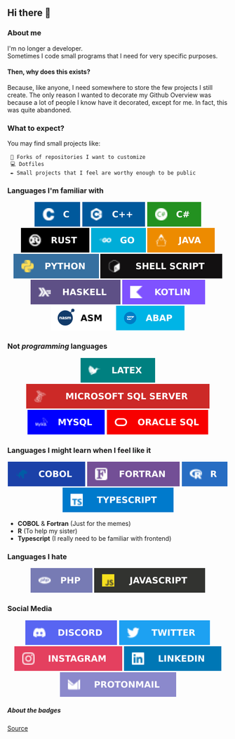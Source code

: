 ## Hi there 👋

### About me
I'm no longer a developer. \
Sometimes I code small programs that I need for very specific purposes.

#### Then, why does this exists?
Because, like anyone, I need somewhere to store the few projects I still create. The only reason I wanted to decorate my Github Overview was because a lot of people I know have it decorated, except for me. In fact, this was quite abandoned.

### What to expect?
You may find small projects like:
```
 🔗 Forks of repositories I want to customize
 💻 Dotfiles
 ✒️ Small projects that I feel are worthy enough to be public
```

### Languages I'm familiar with
<p align="center">
<img src= "assets/languages/c.svg"/>
<img src= "assets/languages/c++.svg"/>
<img src= "assets/languages/cs.svg"/>
<img src= "assets/languages/rust.svg"/>
<img src= "assets/languages/go.svg"/>
<img src= "assets/languages/java.svg"/>
<img src= "assets/languages/python.svg"/>
<img src= "assets/languages/shell.svg"/>
<img src= "assets/languages/haskell.svg"/>
<img src= "assets/languages/kotlin.svg"/>
<img src= "assets/languages/asm.svg"/>
<img src= "assets/languages/abap.svg"/>
</p>

### Not _programming_ languages
<p align="center">
<img src= "assets/languages/latex.svg"/>
<img src= "assets/languages/mssqlserver.svg"/>
<img src= "assets/languages/mysql.svg"/>
<img src= "assets/languages/oraclesql.svg"/>
</p>

### Languages I might learn when I feel like it
<p align="center">
<img src= "assets/languages/cobol.svg"/>
<img src= "assets/languages/fortran.svg"/>
<img src= "assets/languages/r.svg"/>
<img src= "assets/languages/typescript.svg"/>
</p>

* __COBOL__ & __Fortran__ (Just for the memes)
* __R__ (To help my sister)
* __Typescript__ (I really need to be familiar with frontend)

### Languages I hate
<p align="center">
<img src= "assets/languages/php.svg"/>
<img src= "assets/languages/javascript.svg"/>
</p>


### Social Media
<p align="center">
<a href="https://www.youtube.com/watch?v=dQw4w9WgXcQ"><img src= "assets/socials/discord.svg"/></a>
<a href="https://www.youtube.com/watch?v=dQw4w9WgXcQ"><img src= "assets/socials/twitter.svg"/></a>
<a href="https://www.youtube.com/watch?v=dQw4w9WgXcQ"><img src= "assets/socials/instagram.svg"/></a>
<a href="https://www.youtube.com/watch?v=dQw4w9WgXcQ"><img src= "assets/socials/linkedin.svg"/></a>
<a href="mailto:alex.qrst@proton.me"><img src= "assets/socials/proton.svg"/></a>
</p>

##### About the badges
[Source][1]

[1]: https://github.com/Ileriayo/markdown-badges
<!--
**Lex/Lex** is a ✨ _special_ ✨ repository because its `README.md` (this file) appears on your GitHub profile.

Here are some ideas to get you started:

- 🔭 I’m currently working on ...
- 🌱 I’m currently learning ...
- 👯 I’m looking to collaborate on ...
- 🤔 I’m looking for help with ...
- 💬 Ask me about ...
- 📫 How to reach me: ...
- 😄 Pronouns: ...
- ⚡ Fun fact: ...
-->
